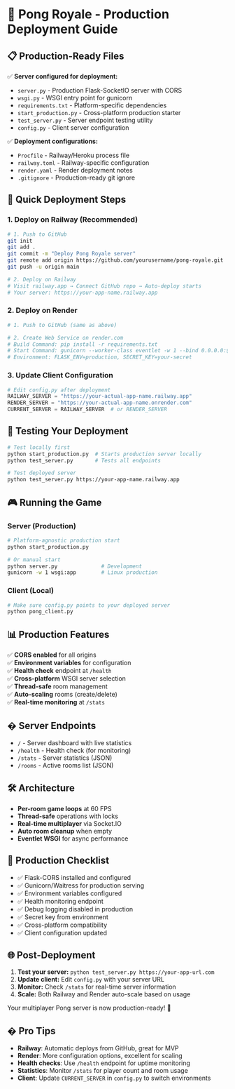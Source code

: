 # 🏓 Pong Royale - Production Deployment Guide

## 📋 Production-Ready Files

✅ **Server configured for deployment:**
- `server.py` - Production Flask-SocketIO server with CORS
- `wsgi.py` - WSGI entry point for gunicorn
- `requirements.txt` - Platform-specific dependencies
- `start_production.py` - Cross-platform production starter
- `test_server.py` - Server endpoint testing utility
- `config.py` - Client server configuration

✅ **Deployment configurations:**
- `Procfile` - Railway/Heroku process file
- `railway.toml` - Railway-specific configuration
- `render.yaml` - Render deployment notes
- `.gitignore` - Production-ready git ignore

## 🚀 Quick Deployment Steps

### 1. Deploy on Railway (Recommended)

```bash
# 1. Push to GitHub
git init
git add .
git commit -m "Deploy Pong Royale server"
git remote add origin https://github.com/yourusername/pong-royale.git
git push -u origin main

# 2. Deploy on Railway
# Visit railway.app → Connect GitHub repo → Auto-deploy starts
# Your server: https://your-app-name.railway.app
```

### 2. Deploy on Render

```bash
# 1. Push to GitHub (same as above)

# 2. Create Web Service on render.com
# Build Command: pip install -r requirements.txt
# Start Command: gunicorn --worker-class eventlet -w 1 --bind 0.0.0.0:$PORT wsgi:app
# Environment: FLASK_ENV=production, SECRET_KEY=your-secret
```

### 3. Update Client Configuration

```python
# Edit config.py after deployment
RAILWAY_SERVER = "https://your-actual-app-name.railway.app"
RENDER_SERVER = "https://your-actual-app-name.onrender.com"
CURRENT_SERVER = RAILWAY_SERVER  # or RENDER_SERVER
```

## 🧪 Testing Your Deployment

```bash
# Test locally first
python start_production.py  # Starts production server locally
python test_server.py       # Tests all endpoints

# Test deployed server
python test_server.py https://your-app-name.railway.app
```

## 🎮 Running the Game

### Server (Production)
```bash
# Platform-agnostic production start
python start_production.py

# Or manual start
python server.py              # Development
gunicorn -w 1 wsgi:app        # Linux production
```

### Client (Local)
```bash
# Make sure config.py points to your deployed server
python pong_client.py
```

## 📊 Production Features

✅ **CORS enabled** for all origins  
✅ **Environment variables** for configuration  
✅ **Health check** endpoint at `/health`  
✅ **Cross-platform** WSGI server selection  
✅ **Thread-safe** room management  
✅ **Auto-scaling** rooms (create/delete)  
✅ **Real-time monitoring** at `/stats`  

## � Server Endpoints

- `/` - Server dashboard with live statistics
- `/health` - Health check (for monitoring)
- `/stats` - Server statistics (JSON)
- `/rooms` - Active rooms list (JSON)

## 🛠️ Architecture

- **Per-room game loops** at 60 FPS
- **Thread-safe** operations with locks
- **Real-time multiplayer** via Socket.IO
- **Auto room cleanup** when empty
- **Eventlet WSGI** for async performance

## 🚨 Production Checklist

- ✅ Flask-CORS installed and configured
- ✅ Gunicorn/Waitress for production serving
- ✅ Environment variables configured
- ✅ Health monitoring endpoint
- ✅ Debug logging disabled in production
- ✅ Secret key from environment
- ✅ Cross-platform compatibility
- ✅ Client configuration updated

## 🌐 Post-Deployment

1. **Test your server:** `python test_server.py https://your-app-url.com`
2. **Update client:** Edit `config.py` with your server URL
3. **Monitor:** Check `/stats` for real-time server information
4. **Scale:** Both Railway and Render auto-scale based on usage

Your multiplayer Pong server is now production-ready! 🎉

## � Pro Tips

- **Railway**: Automatic deploys from GitHub, great for MVP
- **Render**: More configuration options, excellent for scaling
- **Health checks**: Use `/health` endpoint for uptime monitoring
- **Statistics**: Monitor `/stats` for player count and room usage
- **Client**: Update `CURRENT_SERVER` in `config.py` to switch environments
